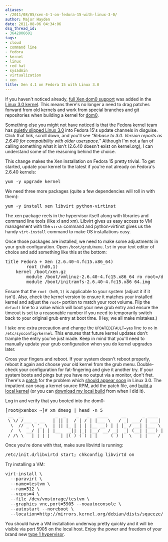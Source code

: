 ```yaml
---
aliases:
- /2011/08/05/xen-4-1-on-fedora-15-with-linux-3-0/
author: Major Hayden
date: 2011-08-06 04:34:06
dsq_thread_id:
- 3642806601
tags:
- cloud
- command line
- fedora
- kernel
- linux
- red hat
- sysadmin
- virtualization
- xen
title: Xen 4.1 on Fedora 15 with Linux 3.0
---
```


If you haven't noticed already, [full Xen dom0 support][1] was added in the [Linux 3.0 kernel][2]. This means there's no longer a need to drag patches forward from old kernels and work from special branches and git repositories when building a kernel for [dom0][3].

Something else you might not have noticed is that the Fedora kernel team has [quietly slipped Linux 3.0][4] into Fedora 15's update channels in disguise. Click that link, scroll down, and you'll see _&#8220;Rebase to 3.0. Version reports as 2.6.40 for compatibility with older userspace.&#8221;_ Although I'm not a fan of calling something what it isn't (2.6.40 doesn't exist on kernel.org), I can understand some of the reasoning behind the choice.

This change makes the Xen installation on Fedora 15 pretty trivial. To get started, update your kernel to the latest if you're not already on Fedora's 2.6.40 kernels:

<pre lang="html">yum -y upgrade kernel</pre>

We need three more packages (quite a few dependencies will roll in with them):

<pre lang="html">yum -y install xen libvirt python-virtinst</pre>

The xen package reels in the hypervisor itself along with libraries and command line tools (like xl and xm). Libvirt gives us easy access to VM management with the `virsh` command and python-virtinst gives us the handy `virt-install` command to make OS installations easy.

Once those packages are installed, we need to make some adjustments in your grub configuration. Open `/boot/grub/menu.lst` in your text editor of choice and add something like this at the bottom:

<pre lang="html">title Fedora + Xen (2.6.40-4.fc15.x86_64)
        root (hd0,1)
	kernel /boot/xen.gz
        module /boot/vmlinuz-2.6.40-4.fc15.x86_64 ro root=/dev/sda1
        module /boot/initramfs-2.6.40-4.fc15.x86_64.img
</pre>

Ensure that the `root (hd0,1)` is applicable to your system (adjust it if it isn't). Also, check the kernel version to ensure it matches your installed kernel and adjust the `root=` portion to match your root volume. Flip the `default` line to a value which will boot your new grub entry and ensure the timeout is set to a reasonable number if you need to temporarily switch back to your original grub entry at boot time. (Hey, we all make mistakes.)

I take one extra precaution and change the `UPDATEDEFAULT=yes` line to `no` in `/etc/sysconfig/kernel`. This ensures that future kernel updates don't trample the entry you've just made. Keep in mind that you'll need to manually update your grub configuration when you do kernel upgrades later.

Cross your fingers and reboot. If your system doesn't reboot properly, reboot it again and choose your old kernel from the grub menu. Double-check your configuration for fat-fingering and give it another try. If your system boots and pings but you have no output via a monitor, don't fret. There's a [patch][5] for the problem which [should appear soon][5] in Linux 3.0. The impatient can snag a kernel source RPM, add the patch file, and [build a local kernel][6] (or you can [download my local build][7] from when I did it).

Log in and verify that you booted into the dom0:

<pre lang="html">[root@xenbox ~]# xm dmesg | head -n 5
 __  __            _  _    _   _   ____     __      _ ____
 \ \/ /___ _ __   | || |  / | / | |___ \   / _| ___/ | ___|
  \  // _ \ '_ \  | || |_ | | | |__ __) | | |_ / __| |___ \
  /  \  __/ | | | |__   _|| |_| |__/ __/ _|  _| (__| |___) |
 /_/\_\___|_| |_|    |_|(_)_(_)_| |_____(_)_|  \___|_|____/
</pre>

Once you're done with that, make sure libvirtd is running:

<pre lang="html">/etc/init.d/libvirtd start; chkconfig libvirtd on</pre>

Try installing a VM:

<pre lang="html">virt-install \
  --paravirt \
  --name=testvm \
  --ram=512 \
  --vcpus=4 \
  --file /dev/vmstorage/testvm \
  --graphics vnc,port=5905 --noautoconsole \
  --autostart --noreboot \
  --location=http://mirrors.kernel.org/debian/dists/squeeze/main/installer-amd64/
</pre>

You should have a VM installation underway pretty quickly and it will be visible via port 5905 on the local host. Enjoy the power and freedom of your brand new [type 1 hypervisor][8].

 [1]: http://blog.xen.org/index.php/2011/06/02/xen-celebrates-full-dom0-and-domu-support-in-linux-3-0/
 [2]: http://kernelnewbies.org/Linux_3.0
 [3]: http://wiki.xensource.com/xenwiki/Dom0
 [4]: https://admin.fedoraproject.org/updates/kernel-2.6.40-4.fc15
 [5]: http://marc.info/?l=linux-kernel&m=131169794026271&w=2
 [6]: http://fedoraproject.org/wiki/Building_a_custom_kernel
 [7]: http://majorhayden.com/RPMS/kernel-3.0.0-1.mhayden.fc16/
 [8]: http://en.wikipedia.org/wiki/Hypervisor#Classification